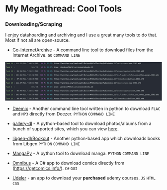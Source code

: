 # My Megathread: Cool Tools


### Downloading/Scraping

I enjoy datahoarding and archiving and I use a great many tools to do that. Most if not all are open-source.

 - [Go-InternetArchive](https://github.com/nektro/go-internetarchive) - A command line tool to download files from the Internet Archive. `GO` `COMMAND LINE`


![goiapic](/megathread/goia.jpg)


 - [Deemix](https://deemix.app/) - Another command line tool written in python to download `FLAC` and `MP3` directly from Deezer. `PYTHON` `COMMAND LINE`

 - [gallery-dl](https://github.com/mikf/gallery-dl) - A python-based tool to download photos/albums from a bunch of supported sites, which you can view [here](https://github.com/mikf/gallery-dl/blob/master/docs/supportedsites.rst).

 - [libgen-dl/Bookcut](https://github.com/costis94/bookcut) - Another python-based app which downloads books from Libgen.`PYTHON` `COMMAND LINE`

 - [MangaPy](https://github.com/manga-py/manga-py) - A python tool to download manga. `PYTHON` `COMMAND LINE`

 - [Omnibus](https://github.com/fireshaper/Omnibus) - A C# app to download comics directly from (https://getcomics.info/). `C#` `GUI` 

 - [Udeler](https://github.com/FaisalUmair/udemy-downloader-gui) - an app to download your **purchased** udemy courses. `JS` `HTML` `CSS`




